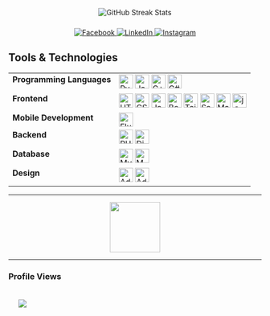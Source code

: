 <p align="center">
  <img src="https://nirzak-streak-stats.vercel.app/?user=matanguihanbenson&theme=dark&hide_border=false" alt="GitHub Streak Stats"/>
</p>

###

<div align="center" style="text-decoration:none;">
  <a href="https://facebook.com/bensonmark1109">
    <img src="https://img.shields.io/badge/Facebook-%231877F2.svg?logo=Facebook&logoColor=white" alt="Facebook" />
  </a>
  <a href="https://linkedin.com/in/mark-benson-matanguihan">
    <img src="https://img.shields.io/badge/LinkedIn-%230077B5.svg?logo=linkedin&logoColor=white" alt="LinkedIn" />
  </a>
  <a href="https://instagram.com/bensonm09">
    <img src="https://img.shields.io/badge/Instagram-%23E4405F.svg?logo=Instagram&logoColor=white" alt="Instagram" />
  </a>
</div>


## Tools & Technologies

<table>
  <tr>
    <td valign="top"><b>Programming Languages</b></td>
    <td>
      <img src="https://img.shields.io/badge/Python-3776AB?logo=python&logoColor=white&style=for-the-badge" height="28" alt="Python"/>
      <img src="https://img.shields.io/badge/Java-007396?logo=java&logoColor=white&style=for-the-badge" height="28" alt="Java"/>
      <img src="https://img.shields.io/badge/C++-00599C?logo=cplusplus&logoColor=white&style=for-the-badge" height="28" alt="C++"/>
      <img src="https://img.shields.io/badge/C Sharp-239120?logo=csharp&logoColor=white&style=for-the-badge" height="28" alt="C#"/>
    </td>
  </tr>
  <tr>
    <td valign="top"><b>Frontend</b></td>
    <td>
      <img src="https://img.shields.io/badge/HTML5-E34F26?logo=html5&logoColor=white&style=for-the-badge" height="28" alt="HTML5"/>
      <img src="https://img.shields.io/badge/CSS3-1572B6?logo=css3&logoColor=white&style=for-the-badge" height="28" alt="CSS3"/>
      <img src="https://img.shields.io/badge/JavaScript-F7DF1E?logo=javascript&logoColor=black&style=for-the-badge" height="28" alt="JavaScript"/>
      <img src="https://img.shields.io/badge/Bootstrap-7952B3?logo=bootstrap&logoColor=white&style=for-the-badge" height="28" alt="Bootstrap"/>
      <img src="https://img.shields.io/badge/Tailwind CSS-06B6D4?logo=tailwindcss&logoColor=black&style=for-the-badge" height="28" alt="TailwindCSS"/>
      <img src="https://img.shields.io/badge/Sass-CC6699?logo=sass&logoColor=black&style=for-the-badge" height="28" alt="Sass"/>
      <img src="https://img.shields.io/badge/MUI-007FFF?logo=mui&logoColor=white&style=for-the-badge" height="28" alt="Material UI"/>
      <img src="https://img.shields.io/badge/jQuery-0769AD?logo=jquery&logoColor=white&style=for-the-badge" height="28" alt="jQuery"/>
    </td>
  </tr>
  <tr>
    <td valign="top"><b>Mobile Development</b></td>
    <td>
      <img src="https://img.shields.io/badge/Flutter-02569B?logo=flutter&logoColor=white&style=for-the-badge" height="28" alt="Flutter"/>
    </td>
  </tr>
  <tr>
    <td valign="top"><b>Backend</b></td>
    <td>
      <img src="https://img.shields.io/badge/PHP-777BB4?logo=php&logoColor=black&style=for-the-badge" height="28" alt="PHP"/>
      <img src="https://img.shields.io/badge/Django-092E20?logo=django&logoColor=white&style=for-the-badge" height="28" alt="Django"/>
    </td>
  </tr>
  <tr>
    <td valign="top"><b>Database</b></td>
    <td>
      <img src="https://img.shields.io/badge/MySQL-4479A1?logo=mysql&logoColor=white&style=for-the-badge" height="28" alt="MySQL"/>
      <img src="https://img.shields.io/badge/MongoDB-47A248?logo=mongodb&logoColor=white&style=for-the-badge" height="28" alt="MongoDB"/>
    </td>
  </tr>
  <tr>
    <td valign="top"><b>Design</b></td>
    <td>
      <img src="https://img.shields.io/badge/Adobe Illustrator-FF9A00?logo=adobeillustrator&logoColor=black&style=for-the-badge" height="28" alt="Adobe Illustrator"/>
      <img src="https://img.shields.io/badge/Adobe Photoshop-31A8FF?logo=adobephotoshop&logoColor=black&style=for-the-badge" height="28" alt="Adobe Photoshop"/>
    </td>
  </tr>
</table>

---

<p align="center">
  <img src="https://user-images.githubusercontent.com/74038190/216655846-93807a43-d6e8-448a-bf19-799b5e8c1c0a.gif" height="100">
</p>

---

<div align="left">
  <h3 align="left">Profile Views</h3>
  <img src="https://visitor-badge.laobi.icu/badge?page_id=matanguihanbenson.matanguihanbenson&" style="margin: 20px;"/>
</div>

###




